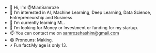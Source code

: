 - 👋 Hi, I’m @MianSamroze
- 👀 I’m interested in AI, Machine Learning, Deep Learning, Data Science, Entrepreneurship and Business.
- 🌱 I’m currently learning ML.
- 💞️ I’m looking for Money or Investment or funding for my startup.
- 📫 You can contact me on samrozehashim@gmail.com
- 😄 Pronouns: Making.
- ⚡ Fun fact:My age is only 13.

<!---
MianSamroze/MianSamroze is a ✨ special ✨ repository because its `README.md` (this file) appears on your GitHub profile.
You can click the Preview link to take a look at your changes.
--->
